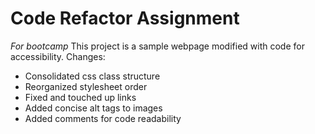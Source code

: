 # Code Refactor Assignment

_For bootcamp_
This project is a sample webpage modified with code for accessibility.
Changes:

- Consolidated css class structure
- Reorganized stylesheet order
- Fixed and touched up links
- Added concise alt tags to images
- Added comments for code readability
